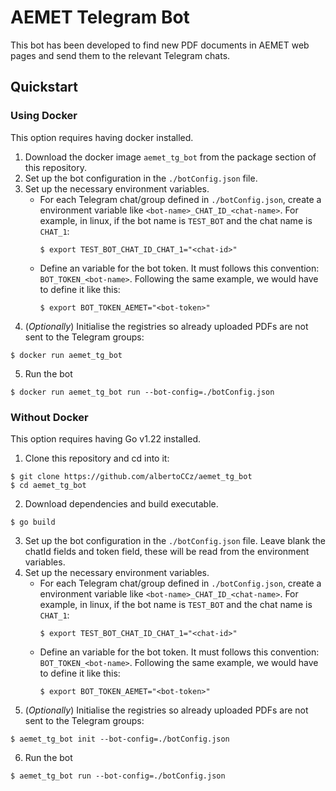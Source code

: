 # AEMET Telegram Bot
This bot has been developed to find new PDF documents in AEMET web pages and send them to the relevant Telegram chats.

## Quickstart
### Using Docker
This option requires having docker installed.

1. Download the docker image `aemet_tg_bot` from the package section of this repository.
2. Set up the bot configuration in the `./botConfig.json` file.
3. Set up the necessary environment variables.
    - For each Telegram chat/group defined in `./botConfig.json`, create a environment variable like `<bot-name>_CHAT_ID_<chat-name>`. For example, in linux, if the bot name is `TEST_BOT` and the chat name is `CHAT_1`:
      ```console
      $ export TEST_BOT_CHAT_ID_CHAT_1="<chat-id>"
      ```
    - Define an variable for the bot token. It must follows this convention: `BOT_TOKEN_<bot-name>`. Following the same example, we would have to define it like this:
      ```console
      $ export BOT_TOKEN_AEMET="<bot-token>"
      ```
4. (_Optionally_) Initialise the registries so already uploaded PDFs are not sent to the Telegram groups:
```console
$ docker run aemet_tg_bot
```
5. Run the bot
```console
$ docker run aemet_tg_bot run --bot-config=./botConfig.json
```

### Without Docker
This option requires having Go v1.22 installed.

1. Clone this repository and cd into it:
```console
$ git clone https://github.com/albertoCCz/aemet_tg_bot
$ cd aemet_tg_bot
```
2. Download dependencies and build executable.
```console
$ go build
```
3. Set up the bot configuration in the `./botConfig.json` file. Leave blank the chatId fields and token field, these will be read from the environment variables.
4. Set up the necessary environment variables.
    - For each Telegram chat/group defined in `./botConfig.json`, create a environment variable like `<bot-name>_CHAT_ID_<chat-name>`. For example, in linux, if the bot name is `TEST_BOT` and the chat name is `CHAT_1`:
      ```console
      $ export TEST_BOT_CHAT_ID_CHAT_1="<chat-id>"
      ```
    - Define an variable for the bot token. It must follows this convention: `BOT_TOKEN_<bot-name>`. Following the same example, we would have to define it like this:
      ```console
      $ export BOT_TOKEN_AEMET="<bot-token>"
      ```
5. (_Optionally_) Initialise the registries so already uploaded PDFs are not sent to the Telegram groups:
```console
$ aemet_tg_bot init --bot-config=./botConfig.json
```
6. Run the bot
```console
$ aemet_tg_bot run --bot-config=./botConfig.json
```

